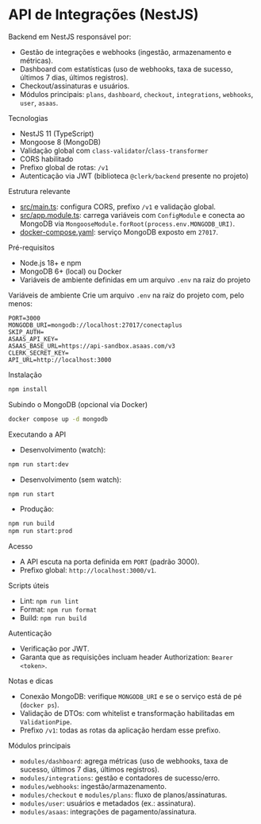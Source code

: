 # API de Integrações (NestJS)

Backend em NestJS responsável por:
- Gestão de integrações e webhooks (ingestão, armazenamento e métricas).
- Dashboard com estatísticas (uso de webhooks, taxa de sucesso, últimos 7 dias, últimos registros).
- Checkout/assinaturas e usuários.
- Módulos principais: `plans`, `dashboard`, `checkout`, `integrations`, `webhooks`, `user`, `asaas`.

Tecnologias
- NestJS 11 (TypeScript)
- Mongoose 8 (MongoDB)
- Validação global com `class-validator`/`class-transformer`
- CORS habilitado
- Prefixo global de rotas: `/v1`
- Autenticação via JWT (biblioteca `@clerk/backend` presente no projeto)

Estrutura relevante
- [src/main.ts](cci:7://file:///home/edson/Documents/Integration/api/src/main.ts:0:0-0:0): configura CORS, prefixo `/v1` e validação global.
- [src/app.module.ts](cci:7://file:///home/edson/Documents/Integration/api/src/app.module.ts:0:0-0:0): carrega variáveis com `ConfigModule` e conecta ao MongoDB via `MongooseModule.forRoot(process.env.MONGODB_URI)`.
- [docker-compose.yaml](cci:7://file:///home/edson/Documents/Integration/api/docker-compose.yaml:0:0-0:0): serviço MongoDB exposto em `27017`.

Pré-requisitos
- Node.js 18+ e npm
- MongoDB 6+ (local) ou Docker
- Variáveis de ambiente definidas em um arquivo `.env` na raiz do projeto

Variáveis de ambiente
Crie um arquivo `.env` na raiz do projeto com, pelo menos:
```
PORT=3000
MONGODB_URI=mongodb://localhost:27017/conectaplus
SKIP_AUTH=
ASAAS_API_KEY=
ASAAS_BASE_URL=https://api-sandbox.asaas.com/v3
CLERK_SECRET_KEY=
API_URL=http://localhost:3000
```

Instalação
```bash
npm install
```

Subindo o MongoDB (opcional via Docker)
```bash
docker compose up -d mongodb
```

Executando a API
- Desenvolvimento (watch):
```bash
npm run start:dev
```
- Desenvolvimento (sem watch):
```bash
npm run start
```
- Produção:
```bash
npm run build
npm run start:prod
```

Acesso
- A API escuta na porta definida em `PORT` (padrão 3000).
- Prefixo global: `http://localhost:3000/v1`.

Scripts úteis
- Lint: `npm run lint`
- Format: `npm run format`
- Build: `npm run build`

Autenticação
- Verificação por JWT.
- Garanta que as requisições incluam header Authorization: `Bearer <token>`.

Notas e dicas
- Conexão MongoDB: verifique `MONGODB_URI` e se o serviço está de pé (`docker ps`).
- Validação de DTOs: com whitelist e transformação habilitadas em `ValidationPipe`.
- Prefixo `/v1`: todas as rotas da aplicação herdam esse prefixo.

Módulos principais
- `modules/dashboard`: agrega métricas (uso de webhooks, taxa de sucesso, últimos 7 dias, últimos registros).
- `modules/integrations`: gestão e contadores de sucesso/erro.
- `modules/webhooks`: ingestão/armazenamento.
- `modules/checkout` e `modules/plans`: fluxo de planos/assinaturas.
- `modules/user`: usuários e metadados (ex.: assinatura).
- `modules/asaas`: integrações de pagamento/assinatura.